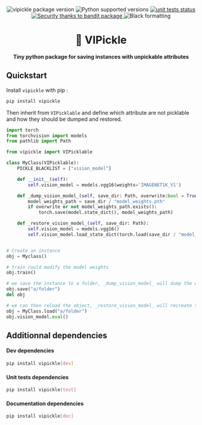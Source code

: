 <div align="center">
    <img src="https://img.shields.io/pypi/v/vipickle" alt="vipickle package version" />
    <img src="https://img.shields.io/pypi/pyversions/vipickle" alt="Python supported versions" />
    <a href="https://github.com/h4c5/vipickle/actions/workflows/unit-tests.yml">
        <img src="https://github.com/h4c5/vipickle/actions/workflows/unit-tests.yml/badge.svg" alt="unit tests status" />
    </a>
    <a href="https://github.com/PyCQA/bandit">
        <img src="https://img.shields.io/badge/security-bandit-yellow.svg" alt="Security thanks to bandit package" />
    </a>
    <img src="https://img.shields.io/badge/formatting-black-black" alt="Black formatting" />
</div>

<div align="center">
    <h1>👑 VIPickle</h1>
    <p ><b>Tiny python package for saving instances with unpickable attributes</b></p>
</div>

## Quickstart

Install `vipickle` with pip :

```bash
pip install vipickle
```

Then inherit from `VIPicklable` and define which attribute are not picklable and how they should be dumped and restored.

```python
import torch
from torchvision import models
from pathlib import Path

from vipickle import VIPicklable

class MyClass(VIPicklable):
    PICKLE_BLACKLIST = ["vision_model"]

    def __init__(self):
        self.vision_model = models.vgg16(weights='IMAGENET1K_V1')

    def _dump_vision_model_(self, save_dir: Path, overwrite:bool = True):
        model_weights_path = save_dir / "model_weights.pth"
        if overwrite or not model_weights_path.exists():
            torch.save(model.state_dict(), model_weights_path)

    def _restore_vision_model_(self, save_dir: Path):
        self.vision_model = models.vgg16()
        self.vision_model.load_state_dict(torch.load(save_dir / "model_weights.pth"))


# Create an instance
obj = Myclass()

# train could modify the model weights
obj.train()

# we save the instance to a folder, _dump_vision_model_ will dump the weights in the folder
obj.save("a/folder")
del obj

# we can then reload the object, _restore_vision_model_ will recreate the attribute vision_model and load the weights
obj = MyClass.load("a/folder")
obj.vision_model.eval()
```

## Additionnal dependencies

#### Dev dependencies

```bash
pip install vipickle[dev]
```

#### Unit tests dependencies

```bash
pip install vipickle[test]
```

#### Documentation dependencies

```bash
pip install vipickle[doc]
```
